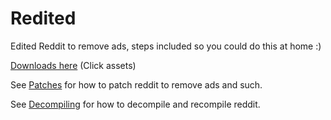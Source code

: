 # Redited
Edited Reddit to remove ads, steps included so you could do this at home :)

[Downloads here](https://github.com/Blatzar/Redited/releases) (Click assets)

See [Patches](https://github.com/Blatzar/Redited/tree/master/patches) for how to patch reddit to remove ads and such.

See [Decompiling](https://github.com/Blatzar/Redited/tree/master/decompiling) for how to decompile and recompile reddit.
